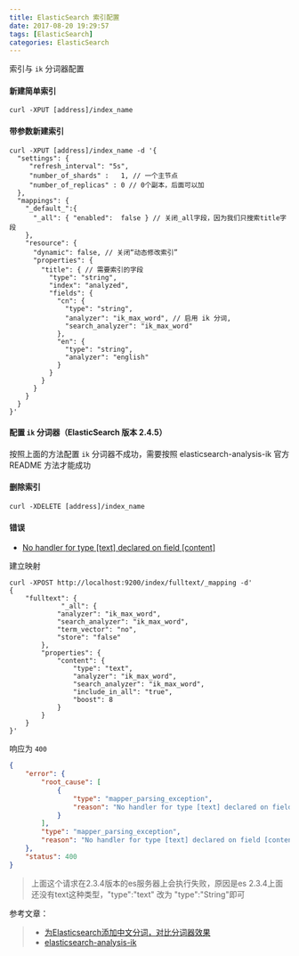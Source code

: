 ```yaml
---
title: ElasticSearch 索引配置
date: 2017-08-20 19:29:57
tags: [ElasticSearch]
categories: ElasticSearch
---
```

索引与 `ik` 分词器配置
<!-- more -->
#### 新建简单索引
`curl -XPUT [address]/index_name`
#### 带参数新建索引
```shell
curl -XPUT [address]/index_name -d '{
  "settings": {
     "refresh_interval": "5s",
     "number_of_shards" :   1, // 一个主节点
     "number_of_replicas" : 0 // 0个副本，后面可以加
  },
  "mappings": {
    "_default_":{
      "_all": { "enabled":  false } // 关闭_all字段，因为我们只搜索title字段
    },
    "resource": {
      "dynamic": false, // 关闭“动态修改索引”
      "properties": {
        "title": { // 需要索引的字段
          "type": "string",
          "index": "analyzed",
          "fields": {
            "cn": {
              "type": "string",
              "analyzer": "ik_max_word", // 启用 ik 分词,
              "search_analyzer": "ik_max_word"
            },
            "en": {
              "type": "string",
              "analyzer": "english"
            }
          }
        }
      }
    }
  }
}'
```

#### 配置 `ik` 分词器（ElasticSearch 版本 2.4.5）
按照上面的方法配置 `ik` 分词器不成功，需要按照 elasticsearch-analysis-ik 官方 README 方法才能成功

#### 删除索引
`curl -XDELETE [address]/index_name`

#### 错误
+ [No handler for type [text] declared on field [content]](http://www.cnblogs.com/softidea/p/6081326.html)

建立映射
```shell
curl -XPOST http://localhost:9200/index/fulltext/_mapping -d'
{
    "fulltext": {
             "_all": {
            "analyzer": "ik_max_word",
            "search_analyzer": "ik_max_word",
            "term_vector": "no",
            "store": "false"
        },
        "properties": {
            "content": {
                "type": "text",
                "analyzer": "ik_max_word",
                "search_analyzer": "ik_max_word",
                "include_in_all": "true",
                "boost": 8
            }
        }
    }
}'
```
响应为 `400`
```json
{
    "error": {
        "root_cause": [
            {
                "type": "mapper_parsing_exception",
                "reason": "No handler for type [text] declared on field [content]"
            }
        ],
        "type": "mapper_parsing_exception",
        "reason": "No handler for type [text] declared on field [content]"
    },
    "status": 400
}
```
> 上面这个请求在2.3.4版本的es服务器上会执行失败，原因是es 2.3.4上面还没有text这种类型，"type":"text" 改为 "type":"String"即可
>
参考文章：  
> + [为Elasticsearch添加中文分词，对比分词器效果](http://keenwon.com/1404.html)  
> + [elasticsearch-analysis-ik](https://github.com/medcl/elasticsearch-analysis-ik)